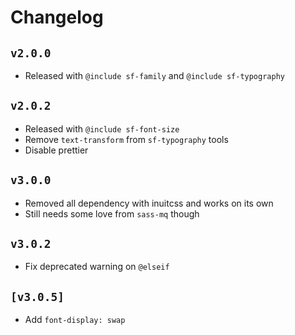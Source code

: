 # Changelog

## `v2.0.0`

- Released with `@include sf-family` and `@include sf-typography`

## `v2.0.2`

- Released with `@include sf-font-size`
- Remove `text-transform` from `sf-typography` tools
- Disable prettier

## `v3.0.0`

- Removed all dependency with inuitcss and works on its own
- Still needs some love from `sass-mq` though

## `v3.0.2`

- Fix deprecated warning on `@elseif`

## `[v3.0.5]`

- Add `font-display: swap`